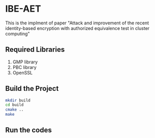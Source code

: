# IBE-AET
This is the implment of paper "Attack and improvement of the recent identity-based encryption with authorized equivalence test in cluster computing" 

## Required Libraries
1. GMP library
2. PBC library
3. OpenSSL

## Build the Project
```bash
mkdir build
cd build
cmake ..
make
```

## Run the codes
